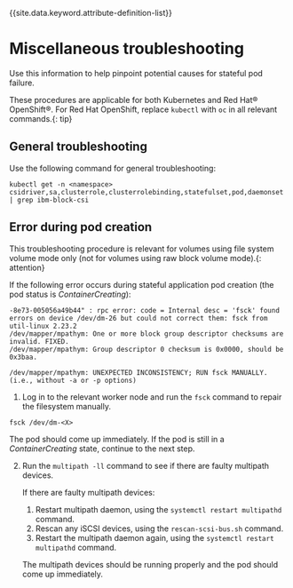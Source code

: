 
{{site.data.keyword.attribute-definition-list}}

# Miscellaneous troubleshooting

Use this information to help pinpoint potential causes for stateful pod failure.

These procedures are applicable for both Kubernetes and Red Hat® OpenShift®. For Red Hat OpenShift, replace `kubectl` with `oc` in all relevant commands.{: tip}

## General troubleshooting
Use the following command for general troubleshooting:

    kubectl get -n <namespace>  csidriver,sa,clusterrole,clusterrolebinding,statefulset,pod,daemonset | grep ibm-block-csi

## Error during pod creation

This troubleshooting procedure is relevant for volumes using file system volume mode only (not for volumes using raw block volume mode).{: attention}

If the following error occurs during stateful application pod creation (the pod status is _ContainerCreating_):

    -8e73-005056a49b44" : rpc error: code = Internal desc = 'fsck' found errors on device /dev/dm-26 but could not correct them: fsck from util-linux 2.23.2
    /dev/mapper/mpathym: One or more block group descriptor checksums are invalid. FIXED.
    /dev/mapper/mpathym: Group descriptor 0 checksum is 0x0000, should be 0x3baa.
    
    /dev/mapper/mpathym: UNEXPECTED INCONSISTENCY; RUN fsck MANUALLY.
    (i.e., without -a or -p options)


1. Log in to the relevant worker node and run the `fsck` command to repair the filesystem manually.

```
fsck /dev/dm-<X>
```

   The pod should come up immediately. If the pod is still in a _ContainerCreating_ state, continue to the next step.

2. Run the `multipath -ll` command to see if there are faulty multipath devices.

   If there are faulty multipath devices:

   1.  Restart multipath daemon, using the `systemctl restart multipathd` command.
   2.  Rescan any iSCSI devices, using the `rescan-scsi-bus.sh` command.
   3.  Restart the multipath daemon again, using the `systemctl restart multipathd` command.
    
   The multipath devices should be running properly and the pod should come up immediately.

